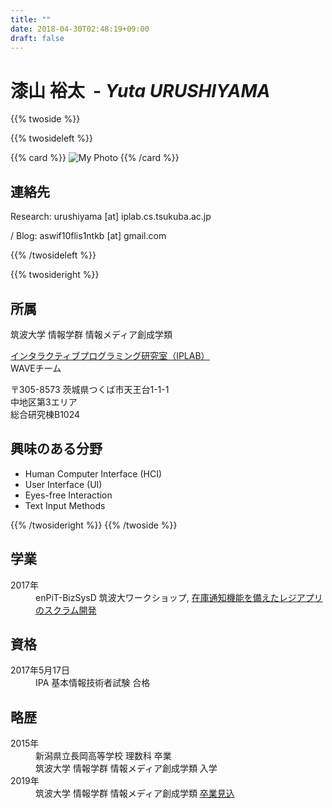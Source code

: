 ```yaml
---
title: ""
date: 2018-04-30T02:48:19+09:00
draft: false
---
```


# <span>漆山 裕太</span><wbr><span class="has-text-weight-light" style="display: inline-block;">&nbsp; - _Yuta URUSHIYAMA_</span>

{{% twoside %}}

{{% twosideleft %}}

{{% card %}}
![My Photo](/img/photo.jpg)
{{% /card %}}

## 連絡先

Research: urushiyama [at] iplab.cs.tsukuba.ac.jp

<i class="fa fa-github" aria-hidden="true"></i> / Blog: aswif10flis1ntkb [at] gmail.com

{{% /twosideleft %}}

{{% twosideright %}}

## 所属

筑波大学 情報学群 情報メディア創成学類

[インタラクティブプログラミング研究室（IPLAB）](https://www.iplab.cs.tsukuba.ac.jp)  
WAVEチーム

〒305-8573 茨城県つくば市天王台1-1-1  
中地区第3エリア  
総合研究棟B1024

## 興味のある分野

- Human Computer Interface (HCI)
- User Interface (UI)
- Eyes-free Interaction
- Text Input Methods

{{% /twosideright %}}
{{% /twoside %}}

## 学業

<dl>
  <dt>2017年</dt>
    <dd>enPiT-BizSysD 筑波大ワークショップ, <a href="https://github.com/enpitut2017/Regi-Urico-api">在庫通知機能を備えたレジアプリのスクラム開発</a></dd>
</dl>

## 資格

<dl>
  <dt>2017年5月17日</dt>
    <dd>IPA 基本情報技術者試験 合格</dd>
</dl>

## 略歴

<dl>
  <dt>2015年</dt>
    <dd>新潟県立長岡高等学校 理数科 卒業</dd>
    <dd>筑波大学 情報学群 情報メディア創成学類 入学</dd>
  <dt>2019年</dt>
    <dd>筑波大学 情報学群 情報メディア創成学類 <u>卒業見込</u></dd>
</dl>
